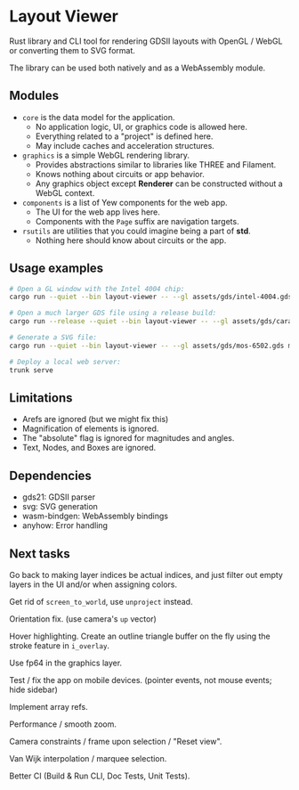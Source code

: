 # Layout Viewer

Rust library and CLI tool for rendering GDSII layouts with OpenGL / WebGL or
converting them to SVG format.

The library can be used both natively and as a WebAssembly module.

## Modules

- `core` is the data model for the application.
  - No application logic, UI, or graphics code is allowed here.
  - Everything related to a "project" is defined here.
  - May include caches and acceleration structures.
- `graphics` is a simple WebGL rendering library.
  - Provides abstractions similar to libraries like THREE and Filament.
  - Knows nothing about circuits or app behavior.
  - Any graphics object except **Renderer** can be constructed without a WebGL
    context.
- `components` is a list of Yew components for the web app.
  - The UI for the web app lives here.
  - Components with the `Page` suffix are navigation targets.
- `rsutils` are utilities that you could imagine being a part of **std**.
  - Nothing here should know about circuits or the app.

## Usage examples

```bash
# Open a GL window with the Intel 4004 chip:
cargo run --quiet --bin layout-viewer -- --gl assets/gds/intel-4004.gds

# Open a much larger GDS file using a release build:
cargo run --release --quiet --bin layout-viewer -- --gl assets/gds/caravel.gds

# Generate a SVG file:
cargo run --quiet --bin layout-viewer -- --gl assets/gds/mos-6502.gds mos-6502.svg

# Deploy a local web server:
trunk serve
```

## Limitations

- Arefs are ignored (but we might fix this)
- Magnification of elements is ignored.
- The "absolute" flag is ignored for magnitudes and angles.
- Text, Nodes, and Boxes are ignored.

## Dependencies

- gds21: GDSII parser
- svg: SVG generation
- wasm-bindgen: WebAssembly bindings
- anyhow: Error handling

## Next tasks

Go back to making layer indices be actual indices, and just filter out empty
layers in the UI and/or when assigning colors.

Get rid of `screen_to_world`, use `unproject` instead.

Orientation fix. (use camera's `up` vector)

Hover highlighting. Create an outline triangle buffer on the fly using the
stroke feature in `i_overlay`.

Use fp64 in the graphics layer.

Test / fix the app on mobile devices. (pointer events, not mouse events; hide sidebar)

Implement array refs.

Performance / smooth zoom.

Camera constraints / frame upon selection / "Reset view".

Van Wijk interpolation / marquee selection.

Better CI (Build & Run CLI, Doc Tests, Unit Tests).
